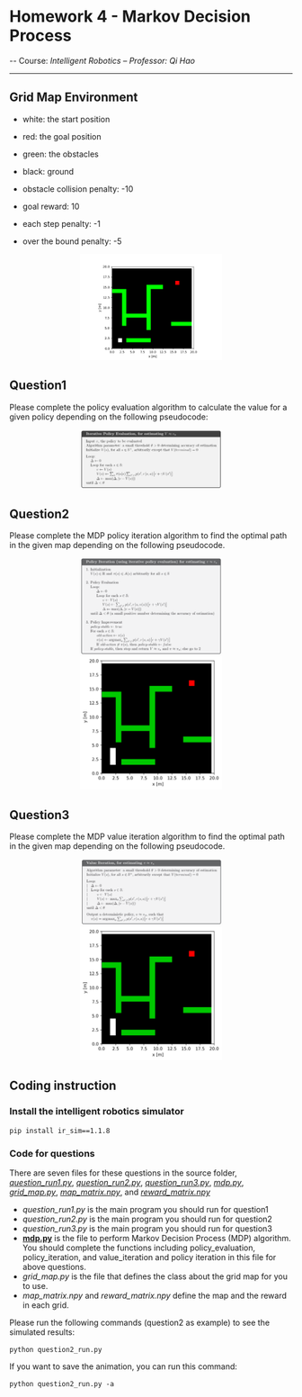 # Homework 4 - Markov Decision Process

-- Course: *Intelligent Robotics – Professor: Qi Hao*

----

## Grid Map Environment

- white: the start position 
- red: the goal position
- green: the obstacles
- black: ground

- obstacle collision penalty: -10
- goal reward: 10
- each step penalty: -1
- over the bound penalty: -5

<div align=center> <img src=image/mdp.png width=50%/> </div>

## Question1  

Please complete the policy evaluation algorithm to calculate the value for a given policy depending on the following pseudocode:

<div align=center> <img src=image/policy_evaluation.png width=50%/> </div>

## Question2

Please complete the MDP policy iteration algorithm to find the optimal path in the given map depending on the following pseudocode. 

<div align=center> <img src=image/policy_iteration.png width=50%/> </div>

<div align=center> <img src=gif/policy_iteration.gif width=50%/> </div>

## Question3

Please complete the MDP value iteration algorithm to find the optimal path in the given map depending on the following pseudocode.

<div align=center> <img src=image/value_iteration.png width=50%/> </div>

<div align=center> <img src=gif/value_iteration.gif width=50%/> </div>

## <span id="jump">Coding instruction</span>


### Install the intelligent robotics simulator

```
pip install ir_sim==1.1.8
```

### Code for questions



There are seven files for these questions in the source folder, *[question_run1.py](source/question_run1.py)*, *[question_run2.py](source/question_run2.py)*, *[question_run3.py](source/question_run3.py)*, *[mdp.py](source/mdp.py)*, *[grid_map.py](source/grid_map.py)*, *[map_matrix.npy](source/map_matrix.npy)*, and *[reward_matrix.npy](source/reward_matrix.npy)*

- *question_run1.py* is the main program you should run for question1
- *question_run2.py* is the main program you should run for question2
- *question_run3.py* is the main program you should run for question3
- **[mdp.py](source/mdp.py)** is the file to perform Markov Decision Process (MDP) algorithm. You should complete the functions including policy_evaluation, policy_iteration, and value_iteration and policy iteration in this file for above questions. 
- *grid_map.py* is the file that defines the class about the grid map for you to use.
- *map_matrix.npy* and *reward_matrix.npy* define the map and the reward in each grid.

Please run the following commands (question2 as example) to see the simulated results:

```
python question2_run.py
```

If you want to save the animation, you can run this command:

```
python question2_run.py -a
```







